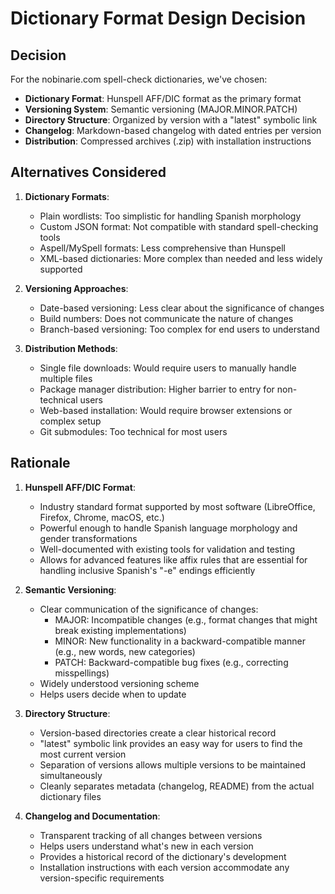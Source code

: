 # Dictionary Format Design Decision

## Decision

For the nobinarie.com spell-check dictionaries, we've chosen:

- **Dictionary Format**: Hunspell AFF/DIC format as the primary format
- **Versioning System**: Semantic versioning (MAJOR.MINOR.PATCH)
- **Directory Structure**: Organized by version with a "latest" symbolic link
- **Changelog**: Markdown-based changelog with dated entries per version
- **Distribution**: Compressed archives (.zip) with installation instructions

## Alternatives Considered

1. **Dictionary Formats**:
   - Plain wordlists: Too simplistic for handling Spanish morphology
   - Custom JSON format: Not compatible with standard spell-checking tools
   - Aspell/MySpell formats: Less comprehensive than Hunspell
   - XML-based dictionaries: More complex than needed and less widely supported

2. **Versioning Approaches**:
   - Date-based versioning: Less clear about the significance of changes
   - Build numbers: Does not communicate the nature of changes
   - Branch-based versioning: Too complex for end users to understand

3. **Distribution Methods**:
   - Single file downloads: Would require users to manually handle multiple files
   - Package manager distribution: Higher barrier to entry for non-technical users
   - Web-based installation: Would require browser extensions or complex setup
   - Git submodules: Too technical for most users

## Rationale

1. **Hunspell AFF/DIC Format**:
   - Industry standard format supported by most software (LibreOffice, Firefox, Chrome, macOS, etc.)
   - Powerful enough to handle Spanish language morphology and gender transformations
   - Well-documented with existing tools for validation and testing
   - Allows for advanced features like affix rules that are essential for handling inclusive Spanish's "-e" endings efficiently

2. **Semantic Versioning**:
   - Clear communication of the significance of changes:
     - MAJOR: Incompatible changes (e.g., format changes that might break existing implementations)
     - MINOR: New functionality in a backward-compatible manner (e.g., new words, new categories)
     - PATCH: Backward-compatible bug fixes (e.g., correcting misspellings)
   - Widely understood versioning scheme
   - Helps users decide when to update

3. **Directory Structure**:
   - Version-based directories create a clear historical record
   - "latest" symbolic link provides an easy way for users to find the most current version
   - Separation of versions allows multiple versions to be maintained simultaneously
   - Cleanly separates metadata (changelog, README) from the actual dictionary files

4. **Changelog and Documentation**:
   - Transparent tracking of all changes between versions
   - Helps users understand what's new in each version
   - Provides a historical record of the dictionary's development
   - Installation instructions with each version accommodate any version-specific requirements